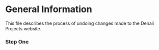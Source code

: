 # General Information
This file describes the process of undoing changes made to the Denali Projects website. 

### Step One
